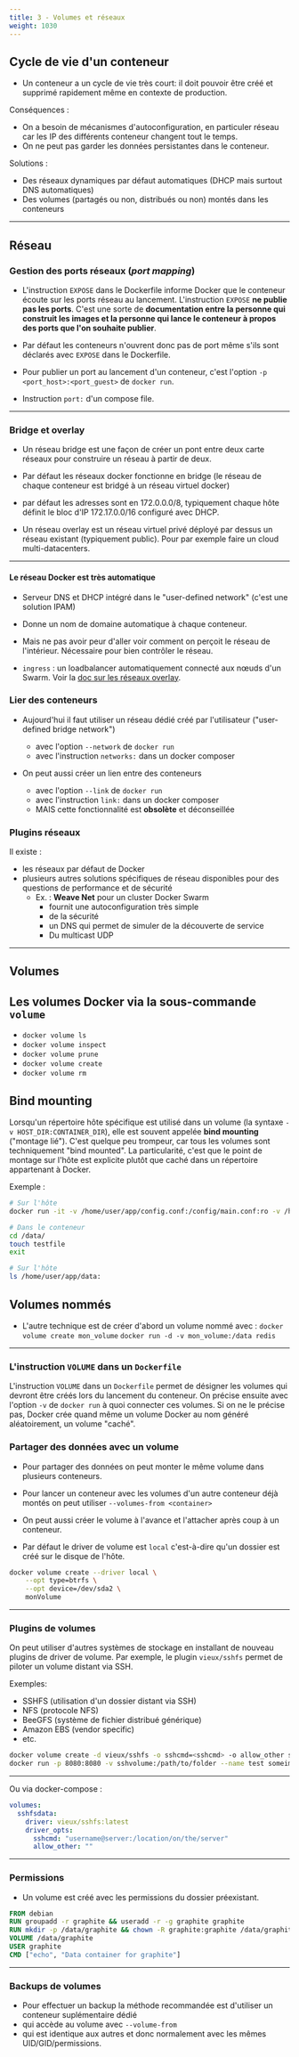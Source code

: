 ```yaml
---
title: 3 - Volumes et réseaux
weight: 1030
---
```


## Cycle de vie d'un conteneur

- Un conteneur a un cycle de vie très court: il doit pouvoir être créé et supprimé rapidement même en contexte de production.

Conséquences :

- On a besoin de mécanismes d'autoconfiguration, en particuler réseau car les IP des différents conteneur changent tout le temps.
- On ne peut pas garder les données persistantes dans le conteneur.

Solutions :

- Des réseaux dynamiques par défaut automatiques (DHCP mais surtout DNS automatiques)
- Des volumes (partagés ou non, distribués ou non) montés dans les conteneurs

---

## Réseau

### Gestion des ports réseaux (_port mapping_)

<!-- Schéma -->

- L'instruction `EXPOSE` dans le Dockerfile informe Docker que le conteneur écoute sur les ports réseau au lancement. L'instruction `EXPOSE` **ne publie pas les ports**. C'est une sorte de **documentation entre la personne qui construit les images et la personne qui lance le conteneur à propos des ports que l'on souhaite publier**.

- Par défaut les conteneurs n'ouvrent donc pas de port même s'ils sont déclarés avec `EXPOSE` dans le Dockerfile.

- Pour publier un port au lancement d'un conteneur, c'est l'option `-p <port_host>:<port_guest>` de `docker run`.

- Instruction `port:` d'un compose file.

---

### Bridge et overlay

<!-- Schéma réseau classique bridge -->

- Un réseau bridge est une façon de créer un pont entre deux carte réseaux pour construire un réseau à partir de deux.

- Par défaut les réseaux docker fonctionne en bridge (le réseau de chaque conteneur est bridgé à un réseau virtuel docker)

- par défaut les adresses sont en 172.0.0.0/8, typiquement chaque hôte définit le bloc d'IP 172.17.0.0/16 configuré avec DHCP.

<!-- Schéma réseau overlay -->

- Un réseau overlay est un réseau virtuel privé déployé par dessus un réseau existant (typiquement public). Pour par exemple faire un cloud multi-datacenters.

---

#### Le réseau Docker est très automatique

<!-- Schéma DNS et DHCP -->

- Serveur DNS et DHCP intégré dans le "user-defined network" (c'est une solution IPAM)

- Donne un nom de domaine automatique à chaque conteneur.

- Mais ne pas avoir peur d'aller voir comment on perçoit le réseau de l'intérieur. Nécessaire pour bien contrôler le réseau.

- `ingress` : un loadbalancer automatiquement connecté aux nœuds d'un Swarm. Voir la [doc sur les réseaux overlay](https://docs.docker.com/network/overlay/).
<!-- schéma ingress -->

### Lier des conteneurs

- Aujourd'hui il faut utiliser un réseau dédié créé par l'utilisateur ("user-defined bridge network")

  - avec l'option `--network` de `docker run`
  - avec l'instruction `networks:` dans un docker composer

- On peut aussi créer un lien entre des conteneurs
  - avec l'option `--link` de `docker run`
  - avec l'instruction `link:` dans un docker composer
  - MAIS cette fonctionnalité est **obsolète** et déconseillée

### Plugins réseaux

Il existe :

- les réseaux par défaut de Docker
- plusieurs autres solutions spécifiques de réseau disponibles pour des questions de performance et de sécurité
  - Ex. : **Weave Net** pour un cluster Docker Swarm
    - fournit une autoconfiguration très simple
    - de la sécurité
    - un DNS qui permet de simuler de la découverte de service
    - Du multicast UDP
    <!-- Donner un autre exemple -->

---

## Volumes

<!-- Ajout schéma -->
<!-- Ajout raisonnement tout ce qui est stateful sur un volume : fichiers de config, certifs, fichiers de base de données -->

## Les volumes Docker via la sous-commande `volume`

- `docker volume ls`
- `docker volume inspect`
- `docker volume prune`
- `docker volume create`
- `docker volume rm`

<!-- ## Volumes nommés -->
<!-- Où sont ils stockés -->

## Bind mounting

Lorsqu'un répertoire hôte spécifique est utilisé dans un volume (la syntaxe `-v HOST_DIR:CONTAINER_DIR`), elle est souvent appelée **bind mounting** ("montage lié").
C'est quelque peu trompeur, car tous les volumes sont techniquement "bind mounted". La particularité, c'est que le point de montage sur l'hôte est explicite plutôt que caché dans un répertoire appartenant à Docker.

Exemple :

```bash
# Sur l'hôte
docker run -it -v /home/user/app/config.conf:/config/main.conf:ro -v /home/user/app/data:/data ubuntu /bin/bash

# Dans le conteneur
cd /data/
touch testfile
exit

# Sur l'hôte
ls /home/user/app/data:
```

## Volumes nommés

- L'autre technique est de créer d'abord un volume nommé avec :
  `docker volume create mon_volume`
  `docker run -d -v mon_volume:/data redis`

---

### L'instruction `VOLUME` dans un `Dockerfile`

L'instruction `VOLUME` dans un `Dockerfile` permet de désigner les volumes qui devront être créés lors du lancement du conteneur. On précise ensuite avec l'option `-v` de `docker run` à quoi connecter ces volumes. Si on ne le précise pas, Docker crée quand même un volume Docker au nom généré aléatoirement, un volume "caché".

### Partager des données avec un volume

- Pour partager des données on peut monter le même volume dans plusieurs conteneurs.

- Pour lancer un conteneur avec les volumes d'un autre conteneur déjà montés on peut utiliser `--volumes-from <container>`

- On peut aussi créer le volume à l'avance et l'attacher après coup à un conteneur.

- Par défaut le driver de volume est `local` c'est-à-dire qu'un dossier est créé sur le disque de l'hôte.

```bash
docker volume create --driver local \
    --opt type=btrfs \
    --opt device=/dev/sda2 \
    monVolume
```

---

### Plugins de volumes

On peut utiliser d'autres systèmes de stockage en installant de nouveau plugins de driver de volume. Par exemple, le plugin `vieux/sshfs` permet de piloter un volume distant via SSH.

Exemples:

- SSHFS (utilisation d'un dossier distant via SSH)
- NFS (protocole NFS)
- BeeGFS (système de fichier distribué générique)
- Amazon EBS (vendor specific)
- etc.

```bash
docker volume create -d vieux/sshfs -o sshcmd=<sshcmd> -o allow_other sshvolume
docker run -p 8080:8080 -v sshvolume:/path/to/folder --name test someimage
```

---

Ou via docker-compose :

```yaml
volumes:
  sshfsdata:
    driver: vieux/sshfs:latest
    driver_opts:
      sshcmd: "username@server:/location/on/the/server"
      allow_other: ""
```

---

### Permissions

- Un volume est créé avec les permissions du dossier préexistant.

```Dockerfile
FROM debian
RUN groupadd -r graphite && useradd -r -g graphite graphite
RUN mkdir -p /data/graphite && chown -R graphite:graphite /data/graphite
VOLUME /data/graphite
USER graphite
CMD ["echo", "Data container for graphite"]
```

---

### Backups de volumes

- Pour effectuer un backup la méthode recommandée est d'utiliser un conteneur suplémentaire dédié
- qui accède au volume avec `--volume-from`
- qui est identique aux autres et donc normalement avec les mêmes UID/GID/permissions.
<!-- - permet de ne pas perdre bêtement le volume lors d'un `prune` car il reste un conteneur qui y est lié -->

